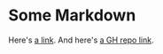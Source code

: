 Some Markdown
=============


Here's [a link](https://example.com). And here's [a GH repo link](https://github.com/bellkev/dacom).